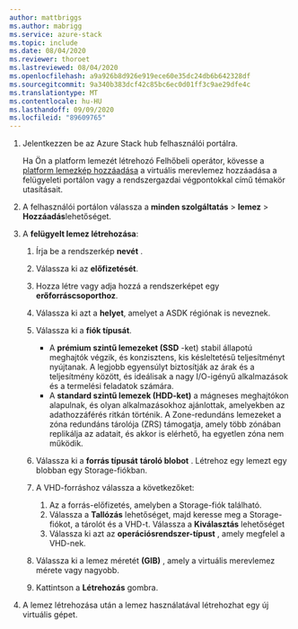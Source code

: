 ```yaml
---
author: mattbriggs
ms.author: mabrigg
ms.service: azure-stack
ms.topic: include
ms.date: 08/04/2020
ms.reviewer: thoroet
ms.lastreviewed: 08/04/2020
ms.openlocfilehash: a9a926b8d926e919ece60e35dc24db6b642328df
ms.sourcegitcommit: 9a340b383dcf42c85bc6ec0d01ff3c9ae29dfe4c
ms.translationtype: MT
ms.contentlocale: hu-HU
ms.lasthandoff: 09/09/2020
ms.locfileid: "89609765"
---
```

1. Jelentkezzen be az Azure Stack hub felhasználói portálra.

    Ha Ön a platform lemezét létrehozó Felhőbeli operátor, kövesse a [platform lemezkép hozzáadása](/azure-stack/operator/azure-stack-add-vm-image.md#add-a-platform-image) a virtuális merevlemez hozzáadása a felügyeleti portálon vagy a rendszergazdai végpontokkal című témakör utasításait.

2. A felhasználói portálon válassza a **minden szolgáltatás**  >  **lemez**  >  **Hozzáadás**lehetőséget.

3. A **felügyelt lemez létrehozása**:

    1. Írja be a rendszerkép **nevét** .
    2. Válassza ki az **előfizetését**.
    3. Hozza létre vagy adja hozzá a rendszerképet egy **erőforráscsoporthoz**.
    4. Válassza ki azt a **helyet**, amelyet a ASDK régiónak is neveznek.
    5. Válassza ki a **fiók típusát**.
        - A **prémium szintű lemezeket (SSD** -ket) stabil állapotú meghajtók végzik, és konzisztens, kis késleltetésű teljesítményt nyújtanak. A legjobb egyensúlyt biztosítják az árak és a teljesítmény között, és ideálisak a nagy I/O-igényű alkalmazások és a termelési feladatok számára.  
        - A **standard szintű lemezek (HDD-ket)** a mágneses meghajtókon alapulnak, és olyan alkalmazásokhoz ajánlottak, amelyekben az adathozzáférés ritkán történik. A Zone-redundáns lemezeket a zóna redundáns tárolója (ZRS) támogatja, amely több zónában replikálja az adatait, és akkor is elérhető, ha egyetlen zóna nem működik.

    6. Válassza ki a **forrás típusát** **tároló blobot** . Létrehoz egy lemezt egy blobban egy Storage-fiókban.
    7. A VHD-forráshoz válassza a következőket:
        1. Az a forrás-előfizetés, amelyben a Storage-fiók található.
        1. Válassza a **Tallózás** lehetőséget, majd keresse meg a Storage-fiókot, a tárolót és a VHD-t. Válassza a **Kiválasztás** lehetőséget
        1. Válassza ki azt az **operációsrendszer-típust** , amely megfelel a VHD-nek.
    8. Válassza ki a lemez méretét **(GIB)** , amely a virtuális merevlemez mérete vagy nagyobb.
    9. Kattintson a **Létrehozás** gombra.

4. A lemez létrehozása után a lemez használatával létrehozhat egy új virtuális gépet.
